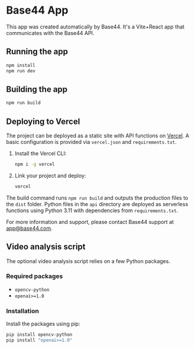 # Base44 App

This app was created automatically by Base44.
It's a Vite+React app that communicates with the Base44 API.

## Running the app

```bash
npm install
npm run dev
```

## Building the app

```bash
npm run build
```

## Deploying to Vercel

The project can be deployed as a static site with API functions on
[Vercel](https://vercel.com). A basic configuration is provided via
`vercel.json` and `requirements.txt`.

1. Install the Vercel CLI:

   ```bash
   npm i -g vercel
   ```

2. Link your project and deploy:

   ```bash
   vercel
   ```

The build command runs `npm run build` and outputs the production files to the
`dist` folder. Python files in the `api` directory are deployed as serverless
functions using Python 3.11 with dependencies from `requirements.txt`.

For more information and support, please contact Base44 support at app@base44.com.

## Video analysis script

The optional video analysis script relies on a few Python packages.

### Required packages

- `opencv-python`
- `openai>=1.0`

### Installation

Install the packages using pip:

```bash
pip install opencv-python
pip install "openai>=1.0"
```
